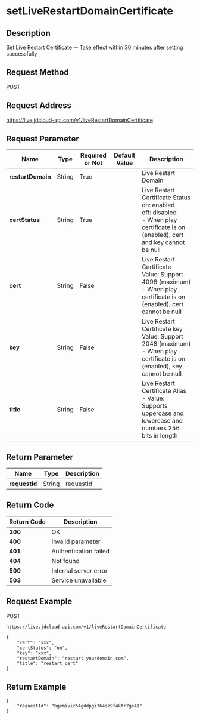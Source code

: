 # setLiveRestartDomainCertificate


## Description
Set Live Restart Certificate
-- Take effect within 30 minutes after setting successfully


## Request Method
POST

## Request Address
https://live.jdcloud-api.com/v1/liveRestartDomainCertificate


## Request Parameter
|Name|Type|Required or Not|Default Value|Description|
|---|---|---|---|---|
|**restartDomain**|String|True| |Live Restart Domain|
|**certStatus**|String|True| |Live Restart Certificate Status<br>  on: enabled<br>  off: disabled<br>- When play certificate is on (enabled), cert and key cannot be null<br>|
|**cert**|String|False| |Live Restart Certificate<br> Value: Support 4098 (maximum)<br>- When play certificate is on (enabled), cert cannot be null<br>|
|**key**|String|False| |Live Restart Certificate key<br> Value: Support 2048 (maximum)<br>- When play certificate is on (enabled), key cannot be null<br>|
|**title**|String|False| |Live Restart Certificate Alias<br>- Value: Supports uppercase and lowercase and numbers  256 bits in length<br>|


## Return Parameter
|Name|Type|Description|
|---|---|---|
|**requestId**|String|requestId|


## Return Code
|Return Code|Description|
|---|---|
|**200**|OK|
|**400**|Invalid parameter|
|**401**|Authentication failed|
|**404**|Not found|
|**500**|Internal server error|
|**503**|Service unavailable|

## Request Example
POST
```
https://live.jdcloud-api.com/v1/liveRestartDomainCertificate
```

```
{
    "cert": "xxx", 
    "certStatus": "on", 
    "key": "xxx", 
    "restartDomain": "restart.yourdomain.com", 
    "title": "restart cert"
}
```

## Return Example
```
{
    "requestId": "bgvmivir54gddpgi764se9f4kfr7ge41"
}
```

